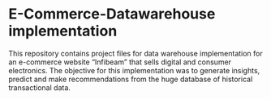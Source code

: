 # E-Commerce-Datawarehouse implementation

This repository contains project files for data warehouse implementation for an e-commerce website “Infibeam” that sells digital and consumer electronics. The objective for this implementation was to generate insights, predict and make recommendations from the huge database of historical transactional data.
